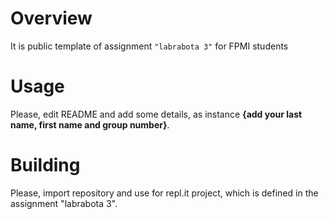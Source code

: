 # Overview

It is public template of assignment `"labrabota 3"` for FPMI students

# Usage

Please, edit README and add some details, as instance **{add your last name, first name and group number}**.

# Building

Please, import repository and use for repl.it project, which is defined in the assignment "labrabota 3".

